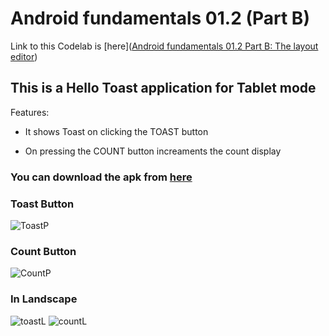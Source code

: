 # Android fundamentals 01.2 (Part B)

Link to this Codelab is [here]([Android fundamentals 01.2 Part B: The layout editor](https://developer.android.com/codelabs/android-training-layout-editor-part-b?index=..%2F..%2Fandroid-training&authuser=1#5))

## This is a Hello Toast application for Tablet mode

Features:

- It shows Toast on clicking the TOAST button

- On pressing the COUNT button increaments the count display
  
  

### You can download the apk from [here](https://github.com/Crypt0Nyt/Codelabs/releases/download/01.2-Part-B/app-debug.apk)

### Toast Button

![ToastP](https://user-images.githubusercontent.com/59164922/118153536-a46ef900-b433-11eb-9a5a-768497c3c1ec.png)

### Count Button

![CountP](https://user-images.githubusercontent.com/59164922/118153529-a33dcc00-b433-11eb-8ce2-267e2cfa7ce8.png)

### In Landscape

![toastL](https://user-images.githubusercontent.com/59164922/118153535-a3d66280-b433-11eb-8729-bb89e8aceddf.png)
![countL](https://user-images.githubusercontent.com/59164922/118153541-a5078f80-b433-11eb-8a7a-e4113488491b.png)

